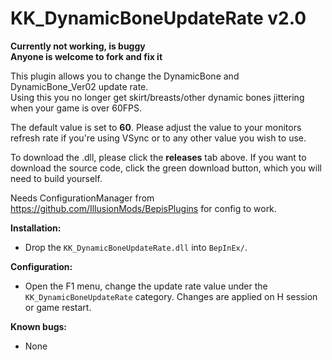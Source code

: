 # KK_DynamicBoneUpdateRate v2.0  

**Currently not working, is buggy**  
**Anyone is welcome to fork and fix it**  

This plugin allows you to change the DynamicBone and DynamicBone_Ver02 update rate.  
Using this you no longer get skirt/breasts/other dynamic bones jittering when your game is over 60FPS.  

The default value is set to **60**. Please adjust the value to your monitors refresh rate if you're using VSync or to any other value you wish to use.

To download the .dll, please click the **releases** tab above. 
If you want to download the source code, click the green download button, which you will need to build yourself.

Needs ConfigurationManager from https://github.com/IllusionMods/BepisPlugins for config to work.  

**Installation:**  
* Drop the `KK_DynamicBoneUpdateRate.dll` into `BepInEx/`.

**Configuration:**  
* Open the F1 menu, change the update rate value under the `KK_DynamicBoneUpdateRate` category. Changes are applied on H session or game restart.  

**Known bugs:**  
* None  
